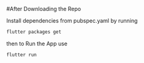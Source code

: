#After Downloading the Repo

Install dependencies from pubspec.yaml by running 


```bash
flutter packages get 
```


then to Run the App use 

```bash
flutter run
```
